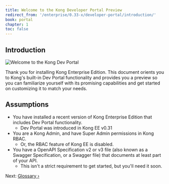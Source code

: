 ```yaml
---
title: Welcome to the Kong Developer Portal Preview
redirect_from: '/enterprise/0.33-x/developer-portal/introduction/'
book: portal
chapter: 1
toc: false
---
```


## Introduction

![Welcome to the Kong Dev Portal](https://konghq.com/wp-content/uploads/2018/05/kong-portal-intro.png)

Thank you for installing Kong Enterprise Edition. This document orients you to Kong's built-in Dev Portal functionality and provides you a preview so you can familiarize yourself with its promising capabilities and get started on customizing it to match your needs.

## Assumptions

- You have installed a recent version of Kong Enterprise Edition that includes Dev Portal functionality.
  - Dev Portal was introduced in Kong EE v0.31
- You are a Kong Admin, and have Super Admin permissions in Kong RBAC.
  - Or, the RBAC feature of Kong EE is disabled.
- You have a OpenAPI Specification v2 or v3 file (also known as a Swagger Specification, or a Swagger file) that documents at least part of your API.
  - This isn't a strict requirement to get started, but you'll need it soon.

Next: [Glossary &rsaquo;]({{page.book.next}})
